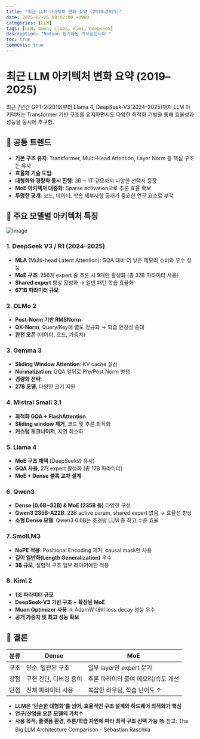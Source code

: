 ```yaml
---
title: "최근 LLM 아키텍처 변화 요약 (2019–2025)"
date: 2025-07-25 08:02:00 +0900
categories: [LLM]
tags: [LLM, Qwen, Llama, Kimi, Deepseek]
description: "Notion 동기화된 게시글입니다."
toc: true
comments: true
---
```


# 최근 LLM 아키텍처 변화 요약 (2019–2025)

최근 7년간 GPT-2(2019)부터 Llama 4, DeepSeek-V3(2024–2025)까지 LLM 아키텍처는 Transformer 기반 구조를 유지하면서도 다양한 최적화 기법을 통해 효율성과 성능을 동시에 추구함.

## 🔑 공통 트렌드

- **기본 구조 유지**: Transformer, Multi-Head Attention, Layer Norm 등 핵심 구조는 유사
- **효율화 기술 도입**:
- **대형화와 경량화 동시 진행**: 3B ~ 1T 규모까지 다양한 선택지 등장
- **MoE 아키텍처 대중화**: Sparse activation으로 추론 효율 확보
- **투명한 공개**: 코드, 데이터, 학습 세부사항 공개가 중요한 연구 요소로 부각
## 📌 주요 모델별 아키텍처 특징

![Image](https://prod-files-secure.s3.us-west-2.amazonaws.com/e6db513d-ec54-40ff-aa74-2487b0bcfe15/ac24fdd3-febf-45c7-8e99-afb6446591d8/image.png?X-Amz-Algorithm=AWS4-HMAC-SHA256&X-Amz-Content-Sha256=UNSIGNED-PAYLOAD&X-Amz-Credential=ASIAZI2LB466SRMOP2HT%2F20250725%2Fus-west-2%2Fs3%2Faws4_request&X-Amz-Date=20250725T232314Z&X-Amz-Expires=3600&X-Amz-Security-Token=IQoJb3JpZ2luX2VjECUaCXVzLXdlc3QtMiJHMEUCIQDqsA41tI6DVL3alI5Q5WvqY1b%2BC0INBBmB%2BW5u1YZjkwIgDY7pf1IYDA76gYLa3DFzxlDqiRFL5iXmMSUHV7VZ6HAq%2FwMIThAAGgw2Mzc0MjMxODM4MDUiDAKglqWpaN9T8VtAiSrcAx%2F%2BWMu0oY%2B2e1cs5C0N1%2BEMh19BF11g81MNt1wR7ONfWtf1yrE8JXJZj%2B8I4Mr3ZZZke5nT3DIXIFa%2B66UPVLdGwYRZ%2FWKbG4g9byPp4cqvdal5PIJhJDuXmNvzQkAGwt8to0ovPM71Gcq66Uu4S3lShQYk5%2BGwe4pLtTZAHaft3kwtDXpnACm6njSd4x9kseIXuo3NFjCW4c59x%2Ba6D3DliGhUKLP%2FShqLC%2FGtVeq%2B3m8Os%2BlMC%2FMqJjRm3h%2BOPBvubGXjHVmlGIlDSm749ZNanYa%2FsTSxztE5mFXJgGlT8v9waYgU5oWIhsum9cdpoJj0fUlGg09Fr1EVfPvHFWZ0QgCjCPcSRvtLPT5tdMzJ0ghQc%2BDqi8RRgU9FZvV4eRA4f%2FWW6jRHEO0HDjTOmSH1BUIsAfaRXiFav7Q%2FwKK%2BAu%2BaI%2FCOJHcaHZOG%2F7flef9cNqs0KShUV0tP603oRKAujwiHPE9XUcUIU5WHOWYcxQdLpYAWfr2idoqacRzOT8oVbpBK0TYo8H5kWcRWCk%2B1HGqSGdSH2F8A2ZPyKlpLUwpGB9isSU9eoKh9yCMN%2B%2F1qMrbD%2F3Zr41Su93Xi4J%2BqggX3LyLKqZpLOvN829O8wi%2FoyC40uwYDXHQgMLLRj8QGOqUBpuuKUDFAPADwG2hKlitVKzSf2dGbg7U2kaeAFNJrYYEiUHJPov66wkQnG05sVP775tHQgPDw08Yl%2BPMW%2BkeLBeHNPgCY0lcjTz3vHSVPTjSJ1EHEkhw2O%2BMpTr8PO3IzT2P2bF%2Fgh%2FrfosLl6%2BQtprDcwGu5gkL9Smv2Q6ih7V4NQKOgdTgG5pXSx82cx%2FD00lShaFFwPV%2Fe1Rj%2BE0m1FnI%2Fp%2FXD&X-Amz-Signature=ccaca0a759bd7a256b020865b9727b7ace331f412d6e7cb36ef7ab8352da0f5b&X-Amz-SignedHeaders=host&x-amz-checksum-mode=ENABLED&x-id=GetObject)

### 1. DeepSeek V3 / R1 (2024–2025)

- **MLA** (Multi-head Latent Attention): GQA 대비 더 낮은 메모리 소비와 우수 성능
- **MoE 구조**: 256개 expert 중 추론 시 9개만 활성화 (총 37B 파라미터 사용)
- **Shared expert** 항상 활성화 → 일반 패턴 학습 효율화
- **671B 파라미터 규모**
### 2. OLMo 2

- **Post-Norm 기반 RMSNorm**
- **QK-Norm**: Query/Key에 별도 정규화 → 학습 안정성 증대
- **완전 오픈** (데이터, 코드, 가중치)
### 3. Gemma 3

- **Sliding Window Attention**: KV cache 절감
- **Normalization**: GQA 앞뒤로 Pre/Post Norm 병행
- **경량화 전략**:
- **27B 모델**, 다양한 크기 지원
### 4. Mistral Small 3.1

- **최적화 GQA + FlashAttention**
- **Sliding window 제거**, 코드 및 추론 최적화
- **커스텀 토크나이저**, 지연 최소화
### 5. Llama 4

- **MoE 구조 채택** (DeepSeek와 유사)
- **GQA 사용**, 2개 expert 활성화 (총 17B 파라미터)
- **MoE + Dense 블록 교차 설계**
### 6. Qwen3

- **Dense (0.6B~32B) & MoE (235B 등)** 다양한 구성
- **Qwen3 235B-A22B**: 22B active param, shared expert 없음 → 효율성 향상
- **소형 Dense 모델**: Qwen3 0.6B는 초경량 LLM 중 최고 수준 효율
### 7. SmolLM3

- **NoPE 적용**: Positional Encoding 제거, causal mask만 사용
- **길이 일반화(Length Generalization)** 우수
- **3B 규모**, 실험적 구조 일부 레이어에만 적용
### 8. Kimi 2

- **1조 파라미터 규모**
- **DeepSeek-V3 기반 구조 + 확장된 MoE**
- **Muon Optimizer 사용** → AdamW 대비 loss decay 성능 우수
- **공개 가중치 및 최고 성능 확보**
## 🧩 결론

| 분류 | Dense | MoE |
| --- | --- | --- |
| 구조 | 단순, 일관된 구조 | 일부 layer만 expert 분기 |
| 장점 | 구현 간단, 디버깅 용이 | 추론 파라미터 줄여 메모리/속도 개선 |
| 단점 | 전체 파라미터 사용 | 복잡한 라우팅, 학습 난이도 ↑ |

- **LLM은 ‘단순한 대형화’를 넘어, 효율적인 구조 설계와 하드웨어 최적화가 핵심**
- **연구/산업용 오픈 모델의 가치↑**
- **사용 목적, 플랫폼 환경, 추론/학습 자원에 따라 최적 구조 선택 가능**
📚 참고: The Big LLM Architecture Comparison - Sebastian Raschka


